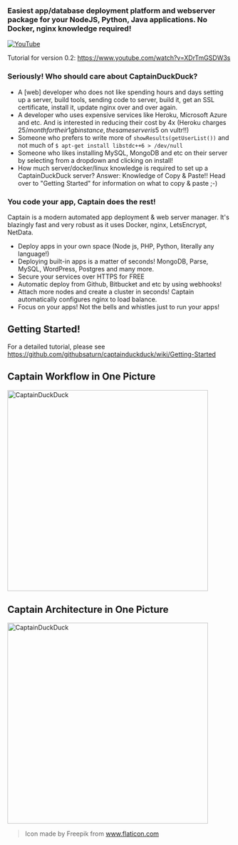 ### Easiest app/database deployment platform and webserver package for your NodeJS, Python, Java applications. No Docker, nginx knowledge required!

[![YouTube](https://raw.githubusercontent.com/githubsaturn/captainduckduck/master/graphics/screenshots.gif)](https://www.youtube.com/watch?v=576RsaocNUE)

Tutorial for version 0.2:
https://www.youtube.com/watch?v=XDrTmGSDW3s

### Seriously! Who should care about CaptainDuckDuck?
- A [web] developer who does not like spending hours and days setting up a server, build tools, sending code to server, build it, get an SSL certificate, install it, update nginx over and over again.
- A developer who uses expensive services like Heroku, Microsoft Azure and etc. And is interested in reducing their cost by 4x (Heroku charges 25$/month for their 1gb instance, the same server is 5$ on vultr!!)
- Someone who prefers to write more of `showResults(getUserList())` and not much of `$ apt-get install libstdc++6 > /dev/null`
- Someone who likes installing MySQL, MongoDB and etc on their server by selecting from a dropdown and clicking on install!
- How much server/docker/linux knowledge is required to set up a CaptainDuckDuck server? Answer: Knowledge of Copy & Paste!! Head over to "Getting Started" for information on what to copy & paste ;-)

### You code your app, Captain does the rest!

Captain is a modern automated app deployment & web server manager. It's blazingly fast and very robust as it uses Docker, nginx, LetsEncrypt, NetData. 

  - Deploy apps in your own space (Node js, PHP, Python, literally any language!)
  - Deploying built-in apps is a matter of seconds! MongoDB, Parse, MySQL, WordPress, Postgres and many more.
  - Secure your services over HTTPS for FREE
  - Automatic deploy from Github, Bitbucket and etc by using webhooks!
  - Attach more nodes and create a cluster in seconds! Captain automatically configures nginx to load balance.
  - Focus on your apps! Not the bells and whistles just to run your apps!

## Getting Started!

For a detailed tutorial, please see
https://github.com/githubsaturn/captainduckduck/wiki/Getting-Started

## Captain Workflow in One Picture

<p>
    <img alt="CaptainDuckDuck" src="https://raw.githubusercontent.com/githubsaturn/captainduckduck/master/graphics/captain-in-one-picture.png" width="450"/>
</p>



## Captain Architecture in One Picture

<p>
    <img alt="CaptainDuckDuck" src="https://raw.githubusercontent.com/githubsaturn/captainduckduck/master/graphics/captain-architecture.png" width="450"/>
</p>



> Icon made by Freepik from www.flaticon.com

